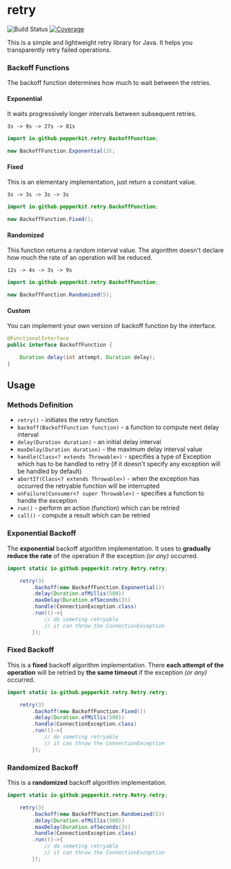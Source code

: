 # retry

![Build Status](https://github.com/aukhatov/retry/workflows/Java%20CI%20with%20Gradle/badge.svg?branch=master)
[![Coverage](https://sonarcloud.io/api/project_badges/measure?project=aukhatov_retry&metric=coverage)](https://sonarcloud.io/dashboard?id=aukhatov_retry)

This is a simple and lightweight retry library for Java. It helps you transparently retry failed operations.

### Backoff Functions
The backoff function determines how much to wait between the retries.

#### Exponential
It waits progressively longer intervals between subsequent retries.
```text
3s -> 9s -> 27s -> 81s
```
```java
import io.github.pepperkit.retry.BackoffFunction;

new BackoffFunction.Exponential(3);
```

#### Fixed
This is an elementary implementation, just return a constant value.
```text
3s -> 3s -> 3s -> 3s
```
```java
import io.github.pepperkit.retry.BackoffFunction;

new BackoffFunction.Fixed();
```

#### Randomized
This function returns a random interval value. The algorithm doesn't declare how much the rate of an operation will be reduced. 
```text
12s -> 4s -> 3s -> 9s
```
```java
import io.github.pepperkit.retry.BackoffFunction;

new BackoffFunction.Randomized(5);
```

#### Custom
You can implement your own version of backoff function by the interface.
```java
@FunctionalInterface
public interface BackoffFunction {

    Duration delay(int attempt, Duration delay);
}
```

## Usage

### Methods Definition

- `retry()` - initiates the retry function
- `backoff(BackoffFunction function)` - a function to compute next delay interval
- `delay(Duration duration)` - an initial delay interval
- `maxDelay(Duration duration)` - the maximum delay interval value
- `handle(Class<? extends Throwable>)` - specifies a type of Exception which has to be handled to retry (if it doesn't specify any exception will be handled by default)
- `abortIf(Class<? extends Throwable>)` - when the exception has occurred the retryable function will be interrupted
- `onFailure(Consumer<? super Throwable>)` - specifies a function to handle the exception
- `run()` - perform an action (function) which can be retried
- `call()` - compute a result which can be retried

### Exponential Backoff

The **exponential** backoff algorithm implementation.
It uses to **gradually reduce the rate** of the operation if the exception _(or any)_ occurred.

```java
import static io.github.pepperkit.retry.Retry.retry;

    retry(3)
        .backoff(new BackoffFunction.Exponential())
        .delay(Duration.ofMillis(500))
        .maxDelay(Duration.ofSeconds(3))
        .handle(ConnectionException.class)
        .run(()->{
            // do someting retryable
            // it can throw the ConnectionException
        });
```

### Fixed Backoff

This is a **fixed** backoff algorithm implementation.
There **each attempt of the operation** will be retried by **the same timeout** if the exception _(or any)_ occurred.

```java
import static io.github.pepperkit.retry.Retry.retry;

    retry(3)
        .backoff(new BackoffFunction.Fixed())
        .delay(Duration.ofMillis(500))
        .handle(ConnectionException.class)
        .run(()->{
            // do someting retryable
            // it can throw the ConnectionException
        });
```

### Randomized Backoff

This is a **randomized** backoff algorithm implementation.

```java
import static io.github.pepperkit.retry.Retry.retry;

    retry(3)
        .backoff(new BackoffFunction.Randomized(5))
        .delay(Duration.ofMillis(500))
        .maxDelay(Duration.ofSeconds(3))
        .handle(ConnectionException.class)
        .run(()->{
            // do someting retryable
            // it can throw the ConnectionException
        });
```
